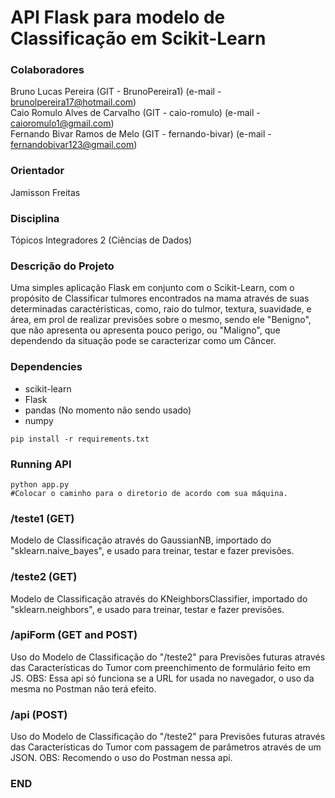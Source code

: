 # API Flask para modelo de Classificação em Scikit-Learn
### Colaboradores
Bruno Lucas Pereira (GIT - BrunoPereira1) (e-mail - brunolpereira17@hotmail.com)                                                         
Caio Romulo Alves de Carvalho (GIT - caio-romulo) (e-mail - caioromulo1@gmail.com)                                                       
Fernando Bivar Ramos de Melo (GIT - fernando-bivar) (e-mail - fernandobivar123@gmail.com)
### Orientador
Jamisson Freitas
### Disciplina
Tópicos Integradores 2 (Ciências de Dados)
### Descrição do Projeto
Uma simples aplicação Flask em conjunto com o Scikit-Learn, com o propósito de Classificar tulmores encontrados na mama através de suas determinadas caractéristicas, como, raio do tulmor, textura, suavidade, e área, em prol de realizar previsões sobre o mesmo, sendo ele "Benigno", que não apresenta ou apresenta pouco perigo, ou "Maligno", que dependendo da situação pode se caracterizar como um Câncer.

### Dependencies
- scikit-learn
- Flask
- pandas (No momento não sendo usado)
- numpy

```
pip install -r requirements.txt
```

### Running API
```
python app.py
#Colocar o caminho para o diretorio de acordo com sua máquina.
```



### /teste1 (GET)
Modelo de Classificação através do GaussianNB, importado do "sklearn.naive_bayes", e usado para treinar, testar e fazer previsões.

### /teste2 (GET)
Modelo de Classificação através do KNeighborsClassifier, importado do "sklearn.neighbors", e usado para treinar, testar e fazer previsões.

### /apiForm (GET and POST)
Uso do Modelo de Classificação do "/teste2" para Previsões futuras através das Características do Tumor com preenchimento de formulário feito em JS.
OBS: Essa api só funciona se a URL for usada no navegador, o uso da mesma no Postman não terá efeito.

### /api (POST)
Uso do Modelo de Classificação do "/teste2" para Previsões futuras através das Características do Tumor com passagem de parâmetros através de um JSON.
OBS: Recomendo o uso do Postman nessa api.

### END
